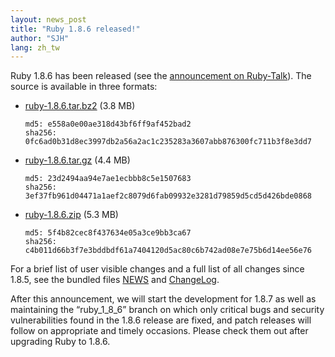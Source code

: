 ```yaml
---
layout: news_post
title: "Ruby 1.8.6 released!"
author: "SJH"
lang: zh_tw
---
```


Ruby 1.8.6 has been released (see the [announcement on Ruby-Talk][1]).
The source is available in three formats:

* [ruby-1.8.6.tar.bz2][2] (3.8 MB)

      md5: e558a0e00ae318d43bf6ff9af452bad2
      sha256: 0fc6ad0b31d8ec3997db2a56a2ac1c235283a3607abb876300fc711b3f8e3dd7

* [ruby-1.8.6.tar.gz][3] (4.4 MB)

      md5: 23d2494aa94e7ae1ecbbb8c5e1507683
      sha256: 3ef37fb961d04471a1aef2c8079d6fab09932e3281d79859d5cd5d426bde0868

* [ruby-1.8.6.zip][4] (5.3 MB)

      md5: 5f4b82cec8f437634e05a3ce9bb3ca67
      sha256: c4b011d66b3f7e3bddbdf61a7404120d5ac80c6b742ad08e7e75b6d14ee56e76

For a brief list of user visible changes and a full list of all changes
since 1.8.5, see the bundled files [NEWS][5] and [ChangeLog][6].

After this announcement, we will start the development for 1.8.7 as well
as maintaining the “ruby\_1\_8\_6” branch on which only critical bugs
and security vulnerabilities found in the 1.8.6 release are fixed, and
patch releases will follow on appropriate and timely occasions. Please
check them out after upgrading Ruby to 1.8.6.



[1]: https://blade.ruby-lang.org/ruby-list/43267
[2]: https://cache.ruby-lang.org/pub/ruby/1.8/ruby-1.8.6.tar.bz2
[3]: https://cache.ruby-lang.org/pub/ruby/1.8/ruby-1.8.6.tar.gz
[4]: https://cache.ruby-lang.org/pub/ruby/1.8/ruby-1.8.6.zip
[5]: https://svn.ruby-lang.org/repos/ruby/tags/v1_8_6/NEWS
[6]: https://svn.ruby-lang.org/repos/ruby/tags/v1_8_6/ChangeLog
